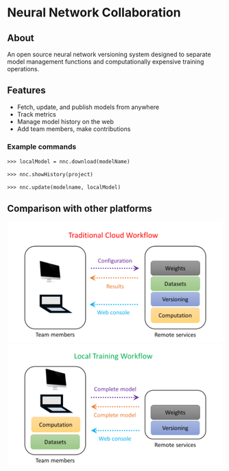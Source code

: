 # Neural Network Collaboration
## About
An open source neural network versioning system designed to separate model management functions and computationally expensive training operations.

## Features

- Fetch, update, and publish models from anywhere
- Track metrics
- Manage model history on the web
- Add team members, make contributions

### Example commands
```
>>> localModel = nnc.download(modelName)
```
```
>>> nnc.showHistory(project)
```
```
>>> nnc.update(modelname, localModel)
```
## Comparison with other platforms
![Traditional Cloud Worlflow](/TraditionalCloudWorkflow.PNG?raw=true)
![Local Training Workflow](/LocalTrainingWorkflow.PNG?raw=true)
